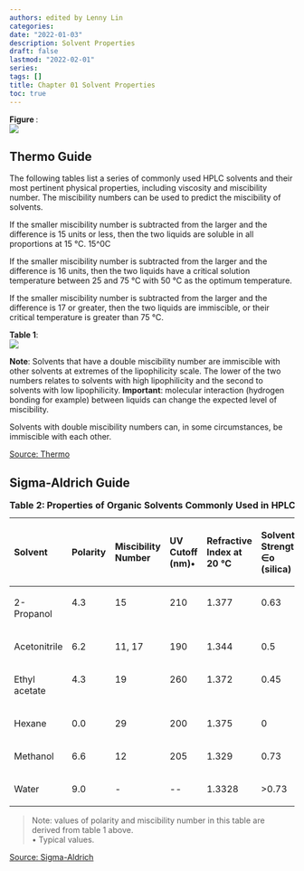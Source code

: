 ```yaml
---
authors: edited by Lenny Lin
categories: 
date: "2022-01-03"
description: Solvent Properties
draft: false
lastmod: "2022-02-01"
series: 
tags: []
title: Chapter 01 Solvent Properties
toc: true
---
```


<figcaption><b>Figure </b>: </figcaption>
<img src = "/docs/images/"/>



<!--more-->

## Thermo Guide  

The following tables list a series of commonly used HPLC solvents and their most pertinent physical properties, including viscosity and miscibility number. The miscibility numbers can be used to predict the miscibility of solvents.  

If the smaller miscibility number is subtracted from the larger and the difference is 15 units or less, then the two liquids are soluble in all proportions at 15 °C.  15^0C

If the smaller miscibility number is subtracted from the larger and the difference is 16 units, then the two liquids have a critical solution temperature between 25 and 75 °C with 50 °C as the optimum temperature.  

If the smaller miscibility number is subtracted from the larger and the difference is 17 or greater, then the two liquids are immiscible, or their critical temperature is greater than 75 °C.  


<figcaption><b>Table 1</b>: </figcaption>
<img src = "/docs/images/Screenshot 2022-01-16 212538.png"/>

<b>Note</b>: Solvents that have a double miscibility number are immiscible with other solvents at extremes of the lipophilicity scale. The lower of the two numbers relates to solvents with high lipophilicity and the second to solvents with low lipophilicity. 
<b>Important</b>: molecular interaction (hydrogen bonding for example) between liquids can change the expected level of miscibility.

Solvents with double miscibility numbers can, in some circumstances, be immiscible with each other.


[Source: Thermo](https://assets.thermofisher.com/TFS-Assets/CMD/Product-Guides/TG-20421-HPLC-Troubleshooting-Guide-TG20421-EN.pdf)


## Sigma-Aldrich Guide  

<table style="width:100%;">
  <caption style="text-align:left", align = "top"><b>Table 2: Properties of Organic Solvents Commonly Used in HPLC</b></caption>
  <colgroup>
    <col style="width: 13%" /><col style="width: 13%" /><col style="width: 13%" /><col style="width: 13%" /><col style="width: 13%" /><col style="width: 13%" /><col style="width: 13%" />
  </colgroup>
  <thead>
  <tr style="text-align:left" class="header">
    <th><p>Solvent</p></th><th><p>Polarity</p></th><th><p>Miscibility Number</p></th><th><p>UV Cutoff (nm)•</p></th><th><p>Refractive Index at 20 °C</p></th><th><p>Solvent Strength, ∈o (silica)</p></th><th><p>Viscosity at 20 °C, cP</p></th>
  </tr>
  </thead>
  <tbody VALIGN=TOP>
    <tr class="odd">
      <td><p>2-Propanol</p></td><td><p>4.3</p></td><td><p>15</p></td><td><p>210</p></td><td><p>1.377</p></td><td><p>0.63</p></td><td><p>2.3</p></td>
    </tr>
    <tr class="even">
      <td><p>Acetonitrile</p></td><td><p>6.2</p></td><td><p>11, 17</p></td><td><p>190</p></td><td><p>1.344</p></td><td><p>0.5</p></td><td><p>0.37</p></td>
    </tr>
    <tr class="odd">
      <td><p>Ethyl acetate</p></td><td><p>4.3</p></td><td><p>19</p></td><td><p>260</p></td><td><p>1.372</p></td><td><p>0.45</p></td><td><p>0.45</p></td>
    </tr>
    <tr class="even">
      <td><p>Hexane</p></td><td><p>0.0</p></td><td><p>29</p></td><td><p>200</p></td><td><p>1.375</p></td><td><p>0</p></td><td><p>0.33</p></td>
    </tr>
    <tr class="odd">
      <td><p>Methanol</p></td><td><p>6.6</p></td><td><p>12</p></td><td><p>205</p></td><td><p>1.329</p></td><td><p>0.73</p></td><td><p>0.6</p></td>
    </tr>
    <tr class="even">
      <td><p>Water</p></td><td><p>9.0</p></td><td><p>-</p></td><td><p>--</p></td><td><p>1.3328</p></td><td><p>>0.73</p></td><td><p>1</p></td>
    </tr>
  </tbody>
</table>

> Note: values of polarity and miscibility number in this table are derived from table 1 above.  
> • Typical values. 

[Source: Sigma-Aldrich](https://www.sigmaaldrich.com/CA/en/technical-documents/technical-article/analytical-chemistry/small-molecule-hplc/hplc-troubleshooting-guide?gclid=Cj0KCQiA_8OPBhDtARIsAKQu0gYR2a-bKGOUhDIj6CVZCut9t27HPzLqFqcyZBg51Yp8La_Ecue7cw0aAkZDEALw_wcB#table3)
